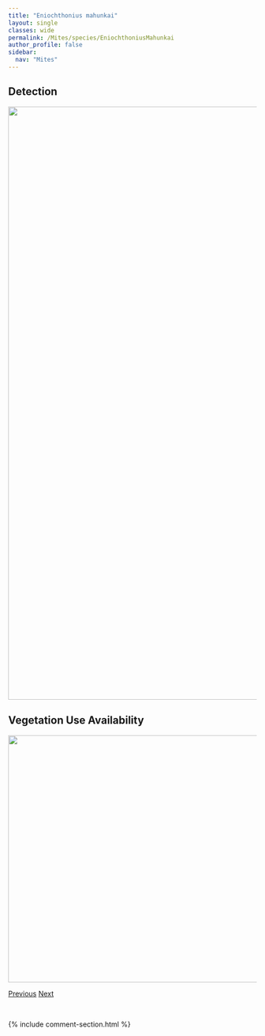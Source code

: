 ```yaml
---
title: "Eniochthonius mahunkai"
layout: single
classes: wide
permalink: /Mites/species/EniochthoniusMahunkai
author_profile: false
sidebar:
  nav: "Mites"
---
```


<h2>Detection</h2>

<a href="https://drive.google.com/uc?export=view&id=135OHE-TIkL9r7lNCkSqa4Mq4X-kxlvO8">
<img src="https://drive.google.com/uc?export=view&id=135OHE-TIkL9r7lNCkSqa4Mq4X-kxlvO8" height = "1200" width = "800">
</a>


<h2>Vegetation Use Availability</h2>

<a href="https://drive.google.com/uc?export=view&id=1QjBPTaCWoHHcyNrAwmC93RPvCSCFqhyX">
<img src="https://drive.google.com/uc?export=view&id=1QjBPTaCWoHHcyNrAwmC93RPvCSCFqhyX" height = "500" width = "1000">
</a>


<a href="/DevelopmentWebsite/Mites/species/EniochthoniusCrosbyi" class="pagination--pager" title="Eniochthonius crosbyi">Previous</a> <a href="/DevelopmentWebsite/Mites/species/EniochthoniusMinutissimus" class="pagination--pager" title="Eniochthonius minutissimus">Next</a>

<p>&nbsp;</p>

{% include comment-section.html %}
